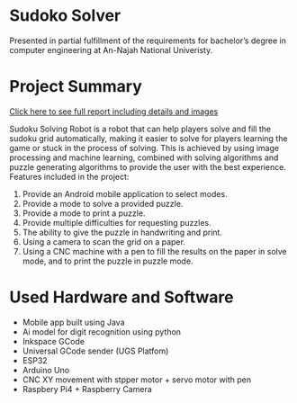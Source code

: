 # Sudoko Solver
Presented in partial fulfillment of the requirements for bachelor’s degree in computer engineering at An-Najah National Univeristy.

# Project Summary
[Click here to see full report including details and images](https://drive.google.com/file/d/1lwlYkDZebzZUHP5b2JcMOkvz-2ybej5f/view?usp=sharing)


Sudoku Solving Robot is a robot that can help players solve and fill the sudoku
grid automatically, making it easier to solve for players learning the game or stuck
in the process of solving. This is achieved by using image processing and machine
learning, combined with solving algorithms and puzzle generating algorithms to
provide the user with the best experience.
Features included in the project:
1. Provide an Android mobile application to select modes.
2. Provide a mode to solve a provided puzzle.
3. Provide a mode to print a puzzle.
4. Provide multiple difficulties for requesting puzzles.
5. The ability to give the puzzle in handwriting and print.
6. Using a camera to scan the grid on a paper.
7. Using a CNC machine with a pen to fill the results on the paper in solve
mode, and to print the puzzle in puzzle mode.


# Used Hardware and Software
* Mobile app built using Java
* Ai model for digit recognition using python
* Inkspace GCode 
* Universal GCode sender (UGS Platfom)
* ESP32
* Arduino Uno
* CNC XY movement with stpper motor + servo motor with pen 
* Raspbery Pi4 + Raspberry Camera
